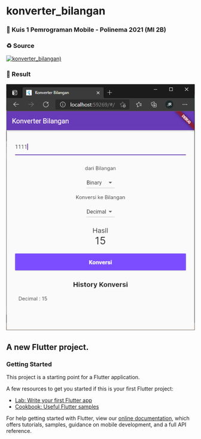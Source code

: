# konverter_bilangan

### 📜 Kuis 1 Pemrograman Mobile - Polinema 2021 (MI 2B)

### ♻ Source

[![konverter_bilangan)](https://github-readme-stats.vercel.app/api/pin?username=MochHelmiHasan6&repo=Kuis1PemrogramanMobile&title_color=fff&icon_color=fff&text_color=fff&bg_color=673ab7)](https://github.com/MochHelmiHasan6/Kuis1PemrogramanMobile)

### 📑 Result

![result](img/konverter_bilangan.png)

## A new Flutter project.

### Getting Started

This project is a starting point for a Flutter application.

A few resources to get you started if this is your first Flutter project:

- [Lab: Write your first Flutter app](https://flutter.dev/docs/get-started/codelab)
- [Cookbook: Useful Flutter samples](https://flutter.dev/docs/cookbook)

For help getting started with Flutter, view our
[online documentation](https://flutter.dev/docs), which offers tutorials,
samples, guidance on mobile development, and a full API reference.

